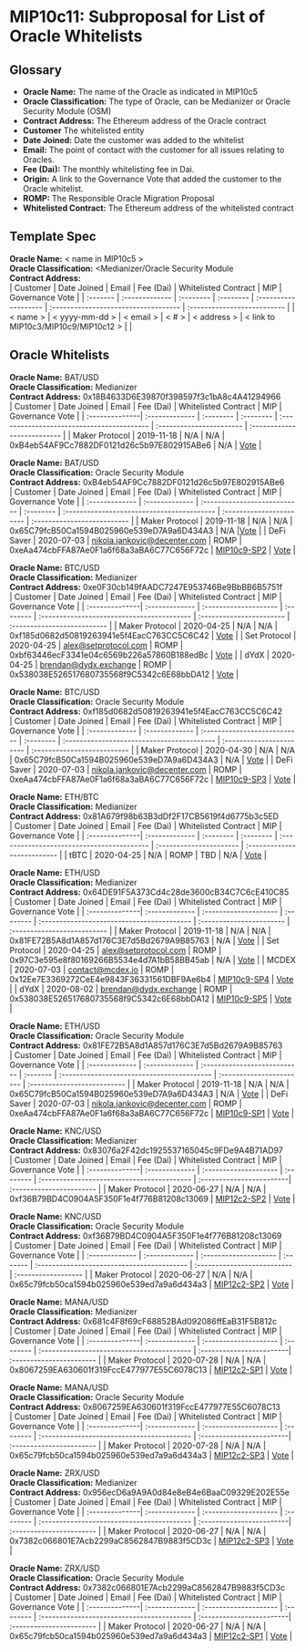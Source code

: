 # MIP10c11: Subproposal for List of Oracle Whitelists

## Glossary

- **Oracle Name:** The name of the Oracle as indicated in MIP10c5
- **Oracle Classification:** The type of Oracle, can be Medianizer or Oracle Security Module (OSM)
- **Contract Address:** The Ethereum address of the Oracle contract
- **Customer** The whitelisted entity
- **Date Joined:** Date the customer was added to the whitelist
- **Email:** The point of contact with the customer for all issues relating to Oracles.
- **Fee (Dai):**  The monthly whitelisting fee in Dai.
- **Origin:** A link to the Governance Vote that added the customer to the Oracle whitelist.
- **ROMP:** The Responsible Oracle Migration Proposal
- **Whitelisted Contract:** The Ethereum address of the whitelisted contract 

## Template Spec

**Oracle Name:** < name in MIP10c5 >    
**Oracle Classification:** <Medianizer/Oracle Security Module   
**Contract Address:**    
| Customer |  Date Joined   |   Email   | Fee (Dai) | Whitelisted Contract |                  MIP                 |       Governance Vote       |
| :------- | :------------- | :-------- | :-------- | :------------------- | :----------------------------------- | :-------------------------- |
| < name > | < yyyy-mm-dd > | < email > |   < # >   |     < address >      | < link to MIP10c3/MIP10c9/MIP10c12 > | <link to governance vote >  |

## Oracle Whitelists

**Oracle Name:** BAT/USD    
**Oracle Classification:** Medianizer   
**Contract Address:** 0x18B4633D6E39870f398597f3c1bA8c4A41294966   
|     Customer   |  Date Joined   |   Email   | Fee (Dai) |             Whitelisted Contract           |           MIP            |        Governance Vote      |
| :--------------| :------------- | :-------- | :-------- | :----------------------------------------- | :----------------------- | :-------------------------- |
| Maker Protocol |   2019-11-18   |    N/A    |    N/A    | 0xB4eb54AF9Cc7882DF0121d26c5b97E802915ABe6 |          N/A             | [Vote](https://mkrgov.science/executive/0xf44113760c4f70afeeb412c63bc713b13e6e202e) |

**Oracle Name:** BAT/USD    
**Oracle Classification:** Oracle Security Module    
**Contract Address:** 0xB4eb54AF9Cc7882DF0121d26c5b97E802915ABe6   
|    Customer    |  Date Joined   |             Email            | Fee (Dai) |              Whitelisted Contract          |           MIP            |        Governance Vote      |
| :------------- | :------------- | :--------------------------- | :-------- | :----------------------------------------- | :----------------------- | :-------------------------- |
| Maker Protocol |   2019-11-18   |              N/A             |    N/A    | 0x65C79fcB50Ca1594B025960e539eD7A9a6D434A3 |           N/A            |[Vote](https://mkrgov.science/executive/0xf44113760c4f70afeeb412c63bc713b13e6e202e) |
|   DeFi Saver   |   2020-07-03   | nikola.jankovic@decenter.com |    ROMP   | 0xeAa474cbFFA87Ae0F1a6f68a3aBA6C77C656F72c | [MIP10c9-SP2](https://github.com/makerdao/mips/blob/master/MIP10/MIP10c9-Subproposals/MIP10c9-SP2.md) | [Vote](https://mkrgov.science/executive/0x057d35a858d6350d10f714785baf5c07703dbd4c) |

**Oracle Name:** BTC/USD    
**Oracle Classification:** Medianizer   
**Contract Address:** 0xe0F30cb149fAADC7247E953746Be9BbBB6B5751f   
|     Customer   |  Date Joined   |           Email       | Fee (Dai) |             Whitelisted Contract           |           MIP            |        Governance Vote      |
| :--------------| :------------- | :-------------------- | :-------- | :----------------------------------------- | :----------------------- | :-------------------------- |
| Maker Protocol |   2020-04-25   |          N/A          |    N/A    | 0xf185d0682d50819263941e5f4EacC763CC5C6C42 | [Vote](https://mkrgov.science/executive/0x872c49c9e90e4ac7f84452ca52161fddc849246e) |
|  Set Protocol  |   2020-04-25   | alex@setprotocol.com  |    ROMP   | 0xbf63446ecF3341e04c6569b226a57860B188edBc | [Vote](https://mkrgov.science/executive/0x3526a5858aa91c058a7084ae8ab6d323d2baebb8) |
|      dYdX      |   2020-04-25   | brendan@dydx.exchange |    ROMP   | 0x538038E526517680735568f9C5342c6E68bbDA12 | [Vote](https://mkrgov.science/executive/0x3526a5858aa91c058a7084ae8ab6d323d2baebb8) |

**Oracle Name:** BTC/USD    
**Oracle Classification:** Oracle Security Module    
**Contract Address:** 0xf185d0682d50819263941e5f4EacC763CC5C6C42   
|    Customer    |  Date Joined   |             Email            | Fee (Dai) |              Whitelisted Contract          |           MIP            |        Governance Vote      |
| :------------- | :------------- | :--------------------------- | :-------- | :----------------------------------------- | :----------------------- | :-------------------------- |
| Maker Protocol |   2020-04-30   |              N/A             |    N/A    | 0x65C79fcB50Ca1594B025960e539eD7A9a6D434A3 |           N/A            | [Vote](https://mkrgov.science/executive/0x872c49c9e90e4ac7f84452ca52161fddc849246e) |
|   DeFi Saver   |   2020-07-03   | nikola.jankovic@decenter.com |    ROMP   | 0xeAa474cbFFA87Ae0F1a6f68a3aBA6C77C656F72c | [MIP10c9-SP3](https://github.com/makerdao/mips/blob/master/MIP10/MIP10c9-Subproposals/MIP10c9-SP3.md) | [Vote](https://mkrgov.science/executive/0x057d35a858d6350d10f714785baf5c07703dbd4c) |

**Oracle Name:** ETH/BTC   
**Oracle Classification:** Medianizer   
**Contract Address:** 0x81A679f98b63B3dDf2F17CB5619f4d6775b3c5ED   
|     Customer   |  Date Joined   |   Email   | Fee (Dai) |             Whitelisted Contract           |          MIP            |        Governance Vote      |
| :--------------| :------------- | :-------- | :-------- | :----------------------------------------- | :---------------------- | :-------------------------- |
|      tBTC      |   2020-04-25   |    N/A    |   ROMP    |                      TBD                   |          N/A            | [Vote](https://mkrgov.science/executive/0x3526a5858aa91c058a7084ae8ab6d323d2baebb8) |

**Oracle Name:** ETH/USD  
**Oracle Classification:** Medianizer   
**Contract Address:** 0x64DE91F5A373Cd4c28de3600cB34C7C6cE410C85   
|     Customer   |  Date Joined   |            Email      | Fee (Dai) |             Whitelisted Contract           |           MIP            |        Governance Vote      |
| :--------------| :------------- | :-------------------- | :-------- | :----------------------------------------- | :----------------------- | :-------------------------- |
| Maker Protocol |   2019-11-18   |           N/A         |    N/A    | 0x81FE72B5A8d1A857d176C3E7d5Bd2679A9B85763 |          N/A             | [Vote](https://mkrgov.science/executive/0xf44113760c4f70afeeb412c63bc713b13e6e202e) |
|  Set Protocol  |   2020-04-25   | alex@setprotocol.com  |   ROMP    | 0x97C3e595e8f80169266B5534e4d7A1bB58BB45ab |          N/A             | [Vote](https://mkrgov.science/executive/0x3526a5858aa91c058a7084ae8ab6d323d2baebb8) |
|     MCDEX      |   2020-07-03   |    contact@mcdex.io   |   ROMP    | 0x12Ee7E3369272CeE4e9843F36331561DBF9Ae6b4 | [MIP10c9-SP4](https://github.com/makerdao/mips/blob/master/MIP10/MIP10c9-Subproposals/MIP10c9-SP4.md) | [Vote](https://mkrgov.science/executive/0x057d35a858d6350d10f714785baf5c07703dbd4c)  |
|      dYdX      |   2020-08-02   | brendan@dydx.exchange |   ROMP    | 0x538038E526517680735568f9C5342c6E68bbDA12 | [MIP10c9-SP5](https://github.com/makerdao/mips/blob/master/MIP10/MIP10c9-Subproposals/MIP10c9-SP5.md) | [Vote](https://mkrgov.science/executive/0xf132619f3aa8fc35b256c089097e91a0c2b3902a)  |

**Oracle Name:** ETH/USD  
**Oracle Classification:** Oracle Security Module   
**Contract Address:** 0x81FE72B5A8d1A857d176C3E7d5Bd2679A9B85763   
|    Customer    |  Date Joined   |            Email             | Fee (Dai) |              Whitelisted Contract          |           MIP            |        Governance Vote      |
| :------------- | :------------- | :--------------------------- | :-------  | :----------------------------------------- | :----------------------- | :-------------------------- |
| Maker Protocol |   2019-11-18   |              N/A             |    N/A    | 0x65C79fcB50Ca1594B025960e539eD7A9a6D434A3 |           N/A            | [Vote](https://mkrgov.science/executive/0xf44113760c4f70afeeb412c63bc713b13e6e202e) |
|   DeFi Saver   |   2020-07-03   | nikola.jankovic@decenter.com |   ROMP    | 0xeAa474cbFFA87Ae0F1a6f68a3aBA6C77C656F72c | [MIP10c9-SP1](https://github.com/makerdao/mips/blob/master/MIP10/MIP10c9-Subproposals/MIP10c9-SP1.md ) | [Vote](https://mkrgov.science/executive/0x057d35a858d6350d10f714785baf5c07703dbd4c) |

**Oracle Name:** KNC/USD  
**Oracle Classification:** Medianizer   
**Contract Address:** 0x83076a2F42dc1925537165045c9FDe9A4B71AD97   
|     Customer   |  Date Joined   |            Email      | Fee (Dai) |             Whitelisted Contract           |           MIP            |      Governance Vote     |
| :--------------| :------------- | :-------------------- | :-------- | :----------------------------------------- | :------------------------| :----------------------- |
| Maker Protocol |   2020-06-27   |              N/A      |    N/A    | 0xf36B79BD4C0904A5F350F1e4f776B81208c13069 | [MIP12c2-SP2](https://github.com/makerdao/mips/blob/master/MIP12/MIP12c2-Subproposals/MIP12c2-SP2.md) | [Vote](https://mkrgov.science/executive/0x9ef95251233e0586bf3b17f14d31e2a756454a0d) |

**Oracle Name:** KNC/USD  
**Oracle Classification:** Oracle Security Module   
**Contract Address:** 0xf36B79BD4C0904A5F350F1e4f776B81208c13069   
|    Customer    |  Date Joined   |            Email      | Fee (Dai) |              Whitelisted Contract          |             MIP             |    Governance Vote  |
| :------------- | :------------- | :-------------------- | :-------  | :----------------------------------------- | :-------------------------- | :------------------ |
| Maker Protocol |   2020-06-27   |              N/A      |    N/A    | 0x65c79fcb50ca1594b025960e539ed7a9a6d434a3 | [MIP12c2-SP2](https://github.com/makerdao/mips/blob/master/MIP12/MIP12c2-Subproposals/MIP12c2-SP2.md) | [Vote](https://mkrgov.science/executive/0x9ef95251233e0586bf3b17f14d31e2a756454a0d) |

**Oracle Name:** MANA/USD  
**Oracle Classification:** Medianizer   
**Contract Address:** 0x681c4F8f69cF68852BAd092086ffEaB31F5B812c   
|     Customer   |  Date Joined   |            Email      | Fee (Dai) |             Whitelisted Contract           |           MIP            |      Governance Vote     |
| :--------------| :------------- | :-------------------- | :-------- | :----------------------------------------- | :------------------------| :----------------------- |
| Maker Protocol |   2020-07-28   |              N/A      |    N/A    | 0x8067259EA630601f319FccE477977E55C6078C13  | [MIP12c2-SP1](https://github.com/makerdao/mips/blob/master/MIP12/MIP12c2-Subproposals/MIP12c2-SP1.md) | [Vote](https://mkrgov.science/executive/0xf67de12cab72a3f3a2ece4caa99c53eb0ddff75d) |

**Oracle Name:** MANA/USD  
**Oracle Classification:** Oracle Security Module   
**Contract Address:** 0x8067259EA630601f319FccE477977E55C6078C13   
|     Customer   |  Date Joined   |            Email      | Fee (Dai) |             Whitelisted Contract           |           MIP            |      Governance Vote     |
| :--------------| :------------- | :-------------------- | :-------- | :----------------------------------------- | :------------------------| :----------------------- |
| Maker Protocol |   2020-07-28   |              N/A      |    N/A    | 0x65c79fcb50ca1594b025960e539ed7a9a6d434a3 | [MIP12c2-SP3](https://github.com/makerdao/mips/blob/master/MIP12/MIP12c2-Subproposals/MIP12c2-SP2.md) | [Vote](https://mkrgov.science/executive/0xf67de12cab72a3f3a2ece4caa99c53eb0ddff75d) |


**Oracle Name:** ZRX/USD  
**Oracle Classification:** Medianizer   
**Contract Address:** 0x956ecD6a9A9A0d84e8eB4e6BaaC09329E202E55e   
|     Customer   |  Date Joined   |            Email      | Fee (Dai) |             Whitelisted Contract           |           MIP            |      Governance Vote     |
| :--------------| :------------- | :-------------------- | :-------- | :----------------------------------------- | :------------------------| :----------------------- |
| Maker Protocol |   2020-06-27   |              N/A      |    N/A    | 0x7382c066801E7Acb2299aC8562847B9883f5CD3c | [MIP12c2-SP3](https://github.com/makerdao/mips/blob/master/MIP12/MIP12c2-Subproposals/MIP12c2-SP2.md) | [Vote](https://mkrgov.science/executive/0x9ef95251233e0586bf3b17f14d31e2a756454a0d) |


**Oracle Name:** ZRX/USD  
**Oracle Classification:** Oracle Security Module   
**Contract Address:** 0x7382c066801E7Acb2299aC8562847B9883f5CD3c   
|     Customer   |  Date Joined   |            Email      | Fee (Dai) |             Whitelisted Contract           |           MIP            |      Governance Vote     |
| :--------------| :------------- | :-------------------- | :-------- | :----------------------------------------- | :------------------------| :----------------------- |
| Maker Protocol |   2020-06-27   |              N/A      |    N/A    | 0x65c79fcb50ca1594b025960e539ed7a9a6d434a3 | [MIP12c2-SP1](https://github.com/makerdao/mips/blob/master/MIP12/MIP12c2-Subproposals/MIP12c2-SP1.md) | [Vote](https://mkrgov.science/executive/0x9ef95251233e0586bf3b17f14d31e2a756454a0d) |
